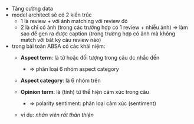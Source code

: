 - Tăng cường data 
- model architect sẽ có 2 kiến trúc 
	- 1 là review + với ảnh matching với review đó 
	- 2 là chỉ có ảnh (trong các trường hợp có 1 review + nhiều ảnh) => làm sao để gen ra được caption (trong trường hợp có ảnh mà không match với bất kỳ câu review nào) 
- trong bài toán ABSA có các khái niệm:
	- **Aspect term**: là từ hoặc đối tượng trong câu dc nhắc đến
		- => phân loại 6 nhóm aspect category
	- **Aspect category**: là 6 nhóm trên 
	- **Opinion term**: là (tính) từ thể hiện cảm xúc trong câu
		- => polarity sentiment: phân loại cảm xúc (sentiment) 

	- ví dụ: *nhân viên rất thân thiện*